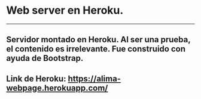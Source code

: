 # Web server en Heroku.
---
Servidor montado en Heroku.
Al ser una prueba, el contenido es irrelevante.
Fue construido con ayuda de Bootstrap.
---
Link de Heroku:
https://alima-webpage.herokuapp.com/
---
